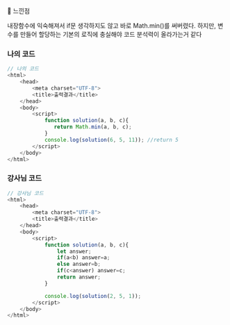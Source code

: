 📌 느낀점

내장함수에 익숙해져서 if문 생각하지도 않고 바로 Math.min()를 써버렸다.
하지만, 변수를 만들어 할당하는 기본의 로직에 충실해야 코드 분석력이 올라가는거 같다

### 나의 코드

```js
// 나의 코드
<html>
    <head>
        <meta charset="UTF-8">
        <title>출력결과</title>
    </head>
    <body>
        <script>
            function solution(a, b, c){
               return Math.min(a, b, c);
            }
            console.log(solution(6, 5, 11)); //return 5
        </script>
    </body>
</html>
```

### 강사님 코드

```js
// 강사님 코드
<html>
    <head>
        <meta charset="UTF-8">
        <title>출력결과</title>
    </head>
    <body>
        <script>
            function solution(a, b, c){
                let answer;
                if(a<b) answer=a;
                else answer=b;
                if(c<answer) answer=c;
                return answer;
            }

            console.log(solution(2, 5, 1));
        </script>
    </body>
</html>
```
